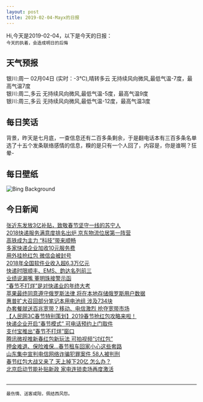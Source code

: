 ```yaml
---
layout: post
title: 2019-02-04-Mayx的日报
---
```


Hi,今天是2019-02-04，以下是今天的日报：<br><small>
今天的执着，会造成明日的后悔</small><!--more-->
## 天气预报
银川:周一 02月04日 (实时：-3℃),晴转多云 无持续风向微风,最低气温-7度，最高气温7度<br>银川:周二,多云 无持续风向微风,最低气温-5度，最高气温9度<br>银川:周三,多云 无持续风向微风,最低气温-12度，最高气温3度
## 每日笑话
背景，昨天是七月底，一查信息还有二百多条剩余，于是翻电话本有三百多条名单选了十五个发条联络感情的信息，糗的是只有一个人回了，内容是，你是谁啊？狂晕-
## 每日壁纸
![Bing Background](https://cn.bing.com/az/hprichbg/rb/JapanCrane_EN-US3184238455_1920x1080.jpg "Japanese crane in Hokkaido, Japan (© Regis Cavignaux/Getty Images)")
## 今日新闻

[张近东发放3亿补贴，致敬春节坚守一线的苏宁人](http://it.people.com.cn/n1/2019/0203/c1009-30613720.html)   
[2018快递服务满意度排名出炉 京东物流位居第一阵营](http://it.people.com.cn/n1/2019/0203/c1009-30613696.html)   
[高铁成为主力 “科技”带来顺畅](http://it.people.com.cn/n1/2019/0203/c1009-30611199.html)   
[多家快递企业加收10元服务费](http://it.people.com.cn/n1/2019/0203/c1009-30611228.html)   
[用外挂抢红包 微信会被封号](http://it.people.com.cn/n1/2019/0203/c1009-30611198.html)   
[2018年全国软件业收入超6.3万亿元](http://it.people.com.cn/n1/2019/0203/c1009-30611191.html)   
[快递时限顺丰、EMS、韵达名列前三](http://it.people.com.cn/n1/2019/0203/c1009-30611194.html)   
[业绩说漏嘴 董明珠接警示函](http://it.people.com.cn/n1/2019/0203/c1009-30611193.html)   
[“春节不打烊”是对快递业的年终大考](http://it.people.com.cn/n1/2019/0203/c1009-30611188.html)   
[苹果最终同意遵守俄罗斯法律 将在本地存储俄罗斯用户数据](http://it.people.com.cn/n1/2019/0203/c1009-30611151.html)   
[惠普扩大召回部分笔记本用电池组 涉及734块](http://it.people.com.cn/n1/2019/0203/c1009-30611175.html)   
[办套餐就送百兆宽带？移动、电信激烈 抢夺宽带市场](http://it.people.com.cn/n1/2019/0202/c1009-30609905.html)   
[【人民网3C春节特别策划】2019春节抢红包攻略来啦！](http://it.people.com.cn/n1/2019/0202/c1009-30608214.html)   
[快递企业开启“春节模式” 可电话预约上门取件](http://it.people.com.cn/n1/2019/0202/c1009-30608767.html)   
[支付宝推出“春节不打烊”窗口](http://it.people.com.cn/n1/2019/0202/c1009-30607741.html)   
[腾讯微视推新春红包新玩法 可拍视频“讨红包”](http://it.people.com.cn/n1/2019/0202/c1009-30607445.html)   
[押金难退、保险难保…春节租车回家小心这些套路](http://it.people.com.cn/n1/2019/0202/c1009-30607295.html)   
[山东集中宣判电信网络诈骗犯罪案件 58人被判刑](http://it.people.com.cn/n1/2019/0202/c1009-30607311.html)   
[春节红包大战又来了 天上掉下20亿 怎么办？](http://it.people.com.cn/n1/2019/0202/c1009-30607260.html)   
[北京启动节能补贴新政 家电连锁卖场再度激活](http://it.people.com.cn/n1/2019/0202/c1009-30607285.html)   
<br />

***

<small>最伤情、送客咸阳，佩结西风怨。</small>
